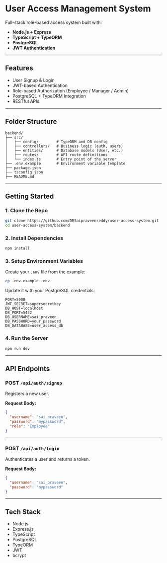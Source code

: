 # User Access Management System

Full-stack role-based access system built with:

- **Node.js + Express**
- **TypeScript + TypeORM**
- **PostgreSQL**
- **JWT Authentication**

---

## Features

- User Signup & Login
- JWT-based Authentication
- Role-based Authorization (Employee / Manager / Admin)
- PostgreSQL + TypeORM Integration
- RESTful APIs

---

## Folder Structure

```
backend/
├── src/
│   ├── config/        # TypeORM and DB config
│   ├── controllers/   # Business logic (auth, users)
│   ├── entities/      # Database models (User, etc.)
│   ├── routes/        # API route definitions
│   └── index.ts       # Entry point of the server
├── .env.example       # Environment variable template
├── package.json
├── tsconfig.json
├── README.md
```

---

## Getting Started

### 1. Clone the Repo

```bash
git clone https://github.com/DRSaipraveenreddy/user-access-system.git
cd user-access-system/backend
```

### 2. Install Dependencies

```bash
npm install
```

### 3. Setup Environment Variables

Create your `.env` file from the example:

```bash
cp .env.example .env
```

Update it with your PostgreSQL credentials:

```env
PORT=5000
JWT_SECRET=supersecretkey
DB_HOST=localhost
DB_PORT=5432
DB_USERNAME=sai_praveen
DB_PASSWORD=your_password
DB_DATABASE=user_access_db
```

### 4. Run the Server

```bash
npm run dev
```

---

## API Endpoints

### POST `/api/auth/signup`

Registers a new user.

**Request Body:**

```json
{
  "username": "sai_praveen",
  "password": "mypassword",
  "role": "Employee"
}
```

---

### POST `/api/auth/login`

Authenticates a user and returns a token.

**Request Body:**

```json
{
  "username": "sai_praveen",
  "password": "mypassword"
}
```

---

## Tech Stack

- Node.js
- Express.js
- TypeScript
- PostgreSQL
- TypeORM
- JWT
- bcrypt
